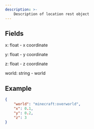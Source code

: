 ```yaml
---
description: >-
    Description of location rest object
---
```


## Fields
x: float - x coordinate

y: float - y coordinate

z: float - z coordinate

world: string - world

## Example
```json
{
    "world": "minecraft:overworld",
    "x": 0.1,
    "y": 0.2,
    "z": 3
}
```
